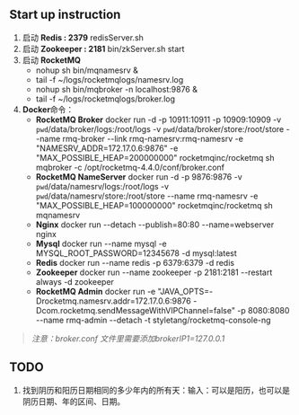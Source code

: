 ## Start up instruction
1. 启动 **Redis : 2379**   redisServer.sh     
2. 启动 **Zookeeper : 2181**   bin/zkServer.sh start
3. 启动 **RocketMQ**  
    - nohup sh bin/mqnamesrv &
    - tail -f ~/logs/rocketmqlogs/namesrv.log
    - nohup sh bin/mqbroker -n localhost:9876 &
    - tail -f ~/logs/rocketmqlogs/broker.log
4. **Docker**命令：
    - **RocketMQ Broker** docker run -d -p 10911:10911 -p 10909:10909 -v `pwd`/data/broker/logs:/root/logs -v `pwd`/data/broker/store:/root/store --name rmq-broker --link rmq-namesrv:rmq-namesrv -e "NAMESRV_ADDR=172.17.0.6:9876" -e "MAX_POSSIBLE_HEAP=200000000" rocketmqinc/rocketmq sh mqbroker -c /opt/rocketmq-4.4.0/conf/broker.conf
    - **RocketMQ NameServer** docker run -d -p 9876:9876 -v `pwd`/data/namesrv/logs:/root/logs -v `pwd`/data/namesrv/store:/root/store --name rmq-namesrv -e "MAX_POSSIBLE_HEAP=100000000" rocketmqinc/rocketmq sh mqnamesrv
    - **Nginx** docker run --detach --publish=80:80 --name=webserver nginx
    - **Mysql** docker run --name mysql -e MYSQL_ROOT_PASSWORD=12345678 -d mysql:latest
    - **Redis** docker run --name redis -p 6379:6379 -d redis
    - **Zookeeper** docker run --name zookeeper -p 2181:2181 --restart always -d zookeeper
    - **RocketMQ Admin** docker run -e "JAVA_OPTS=-Drocketmq.namesrv.addr=172.17.0.6:9876 -Dcom.rocketmq.sendMessageWithVIPChannel=false" -p 8080:8080 --name rmq-admin --detach -t styletang/rocketmq-console-ng
> *注意：broker.conf 文件里需要添加brokerIP1=127.0.0.1*


## TODO
1. 找到阴历和阳历日期相同的多少年内的所有天：输入：可以是阳历，也可以是阴历日期、年的区间、日期。
